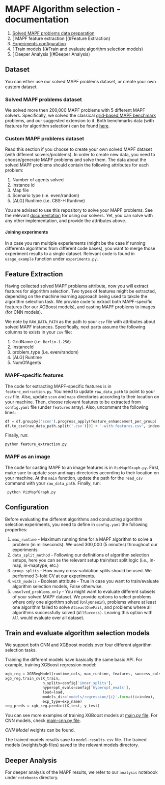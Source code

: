 # MAPF Algorithm selection - documentation #

1. [ Solved MAPF problems data preparation ](#Dataset)
2. [ MAPF feature extraction ](#Feature Extraction)
3. [ Experiments configuration ](#Configuration)
4. [ Train models ](#Train and evaluate algorithm selection models)
5. [ Deeper Analysis ](#Deeper Analysis)

## Dataset
You can either use our solved MAPF problems dataset, or create your own custom dataset.

### Solved MAPF problems dataset ###
We solved more then 200,000 MAPF problems with 5 different MAPF solvers. 
Specifically, we solved the classical [grid-based MAPF benchmark](https://www.movingai.com/benchmarks/mapf.html) problems, 
and our suggested extension to it.
Both benchmarks data (with features for algorithm selection) can be found [here](https://www.movingai.com/benchmarks/mapf.html).
 
### Custom MAPF problems dataset ###
Read this section if you choose to create your own solved MAPF dataset (with different solvers/problems). 
In order to create new data, you need to choose/generate MAPF problems and solve them.
The data about the solved MAPF problems should contain the following attributes for each problem: 
1. Number of agents solved
2. Instance id
3. Map file
4. Scenario type (i.e. even/random)
3. [ALG] Runtime (i.e. CBS-H Runtime)

You are advised to use this repository to solve your MAPF problems. See the relevant [documentation](https://github.com/OmriKaduri/MAPF-Classification/blob/master/README.md#how-to-run-solve-mapf-problems) for using our solvers.
Yet, you can solve with any other implementation, and provide the attributes above.

#### Joining experiments ####
In a case you ran multiple experiements (might be the case if running differenta algorithms from different code bases),
you want to merge those experiment results to a single dataset.
Relevant code is found in `usage_example` function under `experiments.py`.

## Feature Extraction ##
Having collected solved MAPF problems attribute, now you will extract features 
for algorithm selection. Two types of features might be extracted, depending on the 
machine learning approach being used to takcle the algorithm selection task. 
We provide code to extract both MAPF-specific features (for our XGBoost models),
and casting MAPF problems to images (for CNN models). 

We note by `RAW_DATA_PATH` as the path to your `csv` file with attributes about solved MAPF instances.
Specifically, next parts assume the following columns to exists in your `csv` file:
1. GridName (i.e. `Berlin-1-256`)
2. InstanceId
3. problem_type (i.e. even/random)
4. [ALG] Runtime
5. NumOfAgents

### MAPF-specific features ###
The code for extracting MAPF-specific features is in `feature_extraction.py`.
You need to update `raw_data_path` to point to your `csv` file. Also, update `scen` and `maps` directories according
to their location on your machine.
Then, choose relevant features to be extracted from `config.yaml` file (under `features` array).
Also, uncomment the following lines:
```python
df = df.groupby('scen').progress_apply(feature_enhancement_per_group)
df.to_csv(raw_data_path.split('.csv')[0] + '-with-features.csv', index=False)
```
Finally, run:
```commandline
python feature_extraction.py
```

  
### MAPF as an image ###
The code for casting MAPF to an image features is in `VizMapfGraph.py`.
First, make sure to update `scen` and `maps` directories according
to their location on your machine. 
At the `main` function, update the path for the `read_csv` command with your `raw_data_path`.
Finally, run:
```commandline
 python VizMapfGraph.py
```

## Configuration ##
Before evaluating the different algorithms and conducting algorithm selection experiments,
you need to define in `config.yaml` the following properties:
1. `max_runtime` - Maximum running time for a MAPF algorithm to solve a problem (in milliseconds). We used 300,000 (5 minutes) throughout our experiments.
2. `data_split_method` - Following our definitions of algorithm selection setups, here you can se the relevant setup train/test split logic (i.e., in-map, in-maptype, etc.)
3. `group_splits` - How many cross-validation splits should be used. We performed 3-fold CV at our experiments.
4. `with_models` - Boolean attribute - True in case you want to train/evaluate algorithm selection models, False otherwise.
5. `unsolved_problems_only` - You might want to evaluate different subsets of your solved MAPF dataset. We provide options to select 
problems where only one algorithm solved (`OnlyOneWin`), problems where at least one algorithm failed to solve `AtLeastOneFail`, 
and problems where all algorithms successfully solved (`AllSuccess)`. Leaving this option with `All` would 
evaluate over all dataset.

## Train and evaluate algorithm selection models
We support both CNN and XGBoost models over four different algorithm selection tasks.

Training the different models have basically the same basic API. For example, training XGBoost regression model:

```python 
xgb_reg = XGBRegModel(runtime_cols, max_runtime, features, success_cols, type_suffix)
xgb_reg.train_cv(X_train,
                 n_splits=config['inner_splits'],
                 hyperopt_evals=config['hyperopt_evals'],
                 load=load,
                 models_dir='models/regression/{i}'.format(i=index),
                 exp_type=exp_name)
reg_preds = xgb_reg.predict(X_test, y_test)
```

You can see more examples of training XGBoost models at [main.py file](https://github.com/OmriKaduri/MAPF-Classification/blob/master/classification/src/main.py).
For CNN models, check [main-cnn.py file](https://github.com/OmriKaduri/MAPF-Classification/blob/master/classification/src/main-cnn.py).

*CNN Model* weights can be found. 

The trained models results save to `model-results.csv` file.
The trained models (weights/xgb files) saved to the relevant models directory.

## Deeper Analysis
For deeper analysis of the MAPF results, we refer to our `analysis` notebook under `notebooks` directory. 

